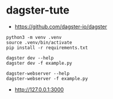 # dagster-tute

- https://github.com/dagster-io/dagster

```
python3 -m venv .venv
source .venv/bin/activate
pip install -r requirements.txt
```

```
dagster dev --help
dagster dev -f example.py
```

```
dagster-webserver --help
dagster-webserver -f example.py
```

- http://127.0.0.1:3000
